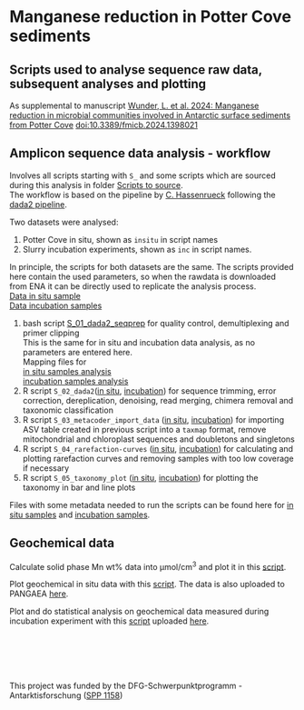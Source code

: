 # Manganese reduction in Potter Cove sediments
## Scripts used to analyse sequence raw data, subsequent analyses and plotting
As supplemental to manuscript [Wunder, L. et al. 2024: Manganese reduction in microbial communities involved in Antarctic surface sediments from Potter Cove](https://www.frontiersin.org/journals/microbiology/articles/10.3389/fmicb.2024.1398021/full) [doi:10.3389/fmicb.2024.1398021](https://doi.org/10.3389/fmicb.2024.1398021)

## Amplicon sequence data analysis - workflow
Involves all scripts starting with `S_` and some scripts which are sourced during this analysis in folder [Scripts to source](Scripts_to_source). \
The workflow is based on the pipeline by [C. Hassenrueck](http://doi.io-warnemuende.de/10.12754/misc-2022-0002) following the [dada2 pipeline](https://benjjneb.github.io/dada2/index.html).


Two datasets were analysed: 
1. Potter Cove in situ, shown as `insitu` in script names
2. Slurry incubation experiments, shown as `inc` in script names.

In principle, the scripts for both datasets are the same. The scripts provided here contain the used parameters, so when the rawdata is downloaded from ENA it can be directly used to replicate the analysis process.\
[Data in situ sample](https://www.ebi.ac.uk/ena/browser/view/PRJEB72873) \
[Data incubation samples](https://www.ebi.ac.uk/ena/browser/view/PRJEB72882)

1. bash script [S_01_dada2_seqprep](S_01_dada2_seqprep.bash) for quality control, demultiplexing and primer clipping \
This is the same for in situ and incubation data analysis, as no parameters are entered here.\
Mapping files for \
[in situ samples analysis](small_data/Insitu)\
[incubation samples analysis](small_data/Inc)
3. R script `S_02_dada2`([in situ](S_insitu_02_dada2.R), [incubation](S_inc_02_dada2.R)) for sequence trimming, error correction, dereplication, denoising,  read merging, chimera removal and taxonomic classification
4. R script `S_03_metacoder_import_data` ([in situ](S_insitu_03_metacoder_import_data.R), [incubation](S_inc_03_metacoder_import_data.R)) for importing ASV table created in previous script into a `taxmap` format, remove mitochondrial and chloroplast sequences and doubletons and singletons
5. R script `S_04_rarefaction-curves` ([in situ](S_insitu_04_rarefaction-curves.R), [incubation](S_inc_04_rarefaction-curves.R)) for calculating and plotting rarefaction curves and removing samples with too low coverage if necessary
6. R script `S_05_taxonomy_plot` ([in situ](S_insitu_05_taxonomy_plot.R), [incubation](S_inc_05_taxonomy_plot.R)) for plotting the taxonomy in bar and line plots

Files with some metadata needed to run the scripts can be found here for [in situ samples](small_data/Insitu/Insitu_mdata.txt) and [incubation samples](small_data/Inc/Inc_mdata.txt).


## Geochemical data
Calculate solid phase Mn wt% data into µmol/cm<sup>3</sup> and plot it in this [script](Monien-2014-data_plot.R). 

Plot geochemical in situ data with this [script](insitu_geochemistry_plot.R). The data is also uploaded to PANGAEA [here](https://doi.org/10.1594/PANGAEA.941109). 

Plot and do statistical analysis on geochemical data measured during incubation experiment with this [script](inc_geochemistry_plot.R) uploaded [here](small_data/Inc/Inc_geochem_data.txt).

<br/><br/>
---
This project was funded by the DFG-Schwerpunktprogramm - Antarktisforschung ([SPP 1158](https://www.spp-antarktisforschung.uni-rostock.de/))

